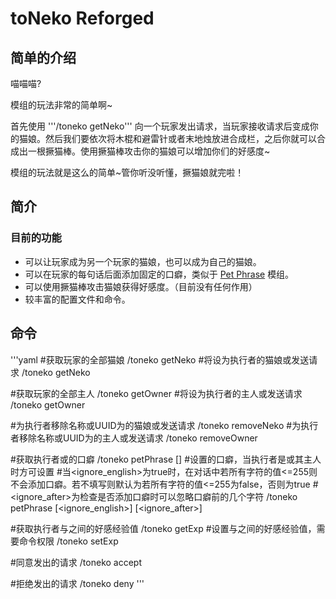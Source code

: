 # toNeko Reforged
## 简单的介绍
喵喵喵?

模组的玩法非常的简单啊~ 

首先使用 '''/toneko getNeko''' 向一个玩家发出请求，当玩家接收请求后变成你的猫娘。然后我们要依次将木棍和避雷针或者末地烛放进合成栏，之后你就可以合成出一根撅猫棒。使用撅猫棒攻击你的猫娘可以增加你们的好感度~

模组的玩法就是这么的简单~管你听没听懂，撅猫娘就完啦！

## 简介
### 目前的功能
- 可以让玩家成为另一个玩家的猫娘，也可以成为自己的猫娘。
- 可以在玩家的每句话后面添加固定的口癖，类似于 [Pet Phrase](https://www.mcmod.cn/class/7100.html) 模组。
- 可以使用撅猫棒攻击猫娘获得好感度。（目前没有任何作用）
- 较丰富的配置文件和命令。

## 命令
'''yaml
#获取玩家的全部猫娘
/toneko getNeko
#将<player>设为执行者的猫娘或发送请求
/toneko getNeko <player>

#获取玩家的全部主人
/toneko getOwner
#将<player>设为执行者的主人或发送请求
/toneko getOwner <player>

#为执行者移除名称或UUID为<player>的猫娘或发送请求
/toneko removeNeko <player>
#为执行者移除名称或UUID为<player>的主人或发送请求
/toneko removeOwner <player>

#获取执行者或<player>的口癖
/toneko petPhrase [<player>]
#设置<player>的口癖，当执行者是<player>或其主人时方可设置
#当<ignore_english>为true时，在对话中若所有字符的值<=255则不会添加口癖。若不填写则默认为若<phrase>所有字符的值<=255为false，否则为true
#<ignore_after>为检查是否添加口癖时可以忽略口癖前的几个字符
/toneko petPhrase <player> <phrase> [<ignore_english>] [<ignore_after>]

#获取执行者与<player>之间的好感经验值
/toneko getExp <player>
#设置<player1>与<player2>之间的好感经验值，需要命令权限
/toneko setExp <player1> <player2> <value>

#同意<player>发出的请求
/toneko accept <player>

#拒绝<player>发出的请求
/toneko deny <player>
'''
